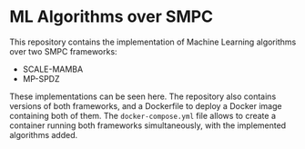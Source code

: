 # ML Algorithms over SMPC

This repository contains the implementation of Machine Learning algorithms over two SMPC frameworks:

- SCALE-MAMBA
- MP-SPDZ

These implementations can be seen here. The repository also contains versions of both frameworks, and a Dockerfile to deploy a Docker image containing both of them. The `docker-compose.yml` file allows to create a container running both frameworks simultaneously, with the implemented algorithms added.
